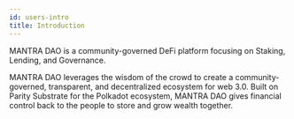 ```yaml
---
id: users-intro
title: Introduction
---
```


MANTRA DAO is a community-governed DeFi platform focusing on Staking, Lending, and Governance.

MANTRA DAO leverages the wisdom of the crowd to create a community-governed, transparent, and decentralized ecosystem for web 3.0. Built on Parity Substrate for the Polkadot ecosystem, MANTRA DAO gives financial control back to the people to store and grow wealth together.
